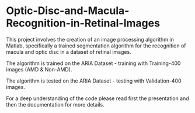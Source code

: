 # Optic-Disc-and-Macula-Recognition-in-Retinal-Images
This project involves the creation of an image processing algorithm in Matlab, specifically a trained segmentation algorithm for the recognition of macula and optic disc in a dataset of retinal images. 

The algorithm is trained on the ARIA Dataset
      - training with Training-400 images (AMD & Non-AMD).
      
The algorithm is tested on the ARIA Dataset
      - testing with Validation-400 images.
      
For a deep understanding of the code please read first the presentation and then the documentation for more details.
